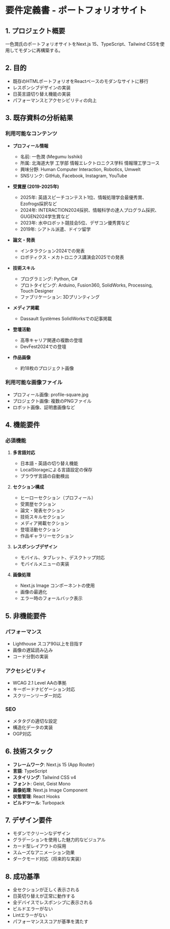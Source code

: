 # 要件定義書 - ポートフォリオサイト

## 1. プロジェクト概要
一色潤氏のポートフォリオサイトをNext.js 15、TypeScript、Tailwind CSSを使用してモダンに再構築する。

## 2. 目的
- 既存のHTMLポートフォリオをReactベースのモダンなサイトに移行
- レスポンシブデザインの実装
- 日英言語切り替え機能の実装
- パフォーマンスとアクセシビリティの向上

## 3. 既存資料の分析結果

### 利用可能なコンテンツ
- **プロフィール情報**
  - 名前: 一色潤 (Megumu Isshiki)
  - 所属: 北海道大学 工学部 情報エレクトロニクス学科 情報理工学コース
  - 興味分野: Human Computer Interaction, Robotics, Umwelt
  - SNSリンク: GitHub, Facebook, Instagram, YouTube

- **受賞歴 (2019-2025年)**
  - 2025年: 英語スピーチコンテスト1位、情報処理学会最優秀賞、Ezofrogs採択など
  - 2024年: INTERACTION2024採択、情報科学の達人プログラム採択、GUGEN2024学生賞など
  - 2023年: 水中ロボット競技会5位、デザコン優秀賞など
  - 2019年: シアトル派遣、ドイツ留学

- **論文・発表**
  - インタラクション2024での発表
  - ロボティクス・メカトロニクス講演会2025での発表

- **技術スキル**
  - プログラミング: Python, C#
  - プロトタイピング: Arduino, Fusion360, SolidWorks, Processing, Touch Designer
  - ファブリケーション: 3Dプリンティング

- **メディア掲載**
  - Dassault Systèmes SolidWorksでの記事掲載

- **登壇活動**
  - 高専キャリア関連の複数の登壇
  - DevFest2024での登壇

- **作品画像**
  - 約18枚のプロジェクト画像

### 利用可能な画像ファイル
- プロフィール画像: profile-square.jpg
- プロジェクト画像: 複数のPNGファイル
- ロボット画像、証明書画像など

## 4. 機能要件

### 必須機能
1. **多言語対応**
   - 日本語・英語の切り替え機能
   - LocalStorageによる言語設定の保存
   - ブラウザ言語の自動検出

2. **セクション構成**
   - ヒーローセクション（プロフィール）
   - 受賞歴セクション
   - 論文・発表セクション
   - 技術スキルセクション
   - メディア掲載セクション
   - 登壇活動セクション
   - 作品ギャラリーセクション

3. **レスポンシブデザイン**
   - モバイル、タブレット、デスクトップ対応
   - モバイルメニューの実装

4. **画像処理**
   - Next.js Image コンポーネントの使用
   - 画像の最適化
   - エラー時のフォールバック表示

## 5. 非機能要件

### パフォーマンス
- Lighthouse スコア90以上を目指す
- 画像の遅延読み込み
- コード分割の実装

### アクセシビリティ
- WCAG 2.1 Level AAの準拠
- キーボードナビゲーション対応
- スクリーンリーダー対応

### SEO
- メタタグの適切な設定
- 構造化データの実装
- OGP対応

## 6. 技術スタック
- **フレームワーク**: Next.js 15 (App Router)
- **言語**: TypeScript
- **スタイリング**: Tailwind CSS v4
- **フォント**: Geist, Geist Mono
- **画像処理**: Next.js Image Component
- **状態管理**: React Hooks
- **ビルドツール**: Turbopack

## 7. デザイン要件
- モダンでクリーンなデザイン
- グラデーションを使用した魅力的なビジュアル
- カード型レイアウトの採用
- スムーズなアニメーション効果
- ダークモード対応（将来的な実装）

## 8. 成功基準
- 全セクションが正しく表示される
- 日英切り替えが正常に動作する
- 全デバイスでレスポンシブに表示される
- ビルドエラーがない
- Lintエラーがない
- パフォーマンススコアが基準を満たす